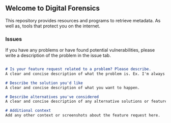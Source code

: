 ## Welcome to Digital Forensics

This repository provides resources and programs to retrieve metadata. As well as, tools that protect you on the internet.

### Issues

If you have any problems or have found potential vulnerabilities, please write a description of the problem in the issue tab.

```markdown

# Is your feature request related to a problem? Please describe.
A clear and concise description of what the problem is. Ex. I'm always frustrated when [...]

# Describe the solution you'd like
A clear and concise description of what you want to happen.

# Describe alternatives you've considered
A clear and concise description of any alternative solutions or features you've considered.

# Additional context
Add any other context or screenshots about the feature request here.

```
